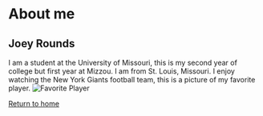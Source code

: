 # About me
## Joey Rounds
I am a student at the University of Missouri, this is my second year of college but first year at Mizzou. 
I am from St. Louis, Missouri.
I enjoy watching the New York Giants football team, this is a picture of my favorite player.
![Favorite Player](https://cdn.vox-cdn.com/thumbor/mW6AXu_A6PoMhRQQ8pO4bND6vH8=/0x0:3343x2229/1200x800/filters:focal(1561x817:2095x1351)/cdn.vox-cdn.com/uploads/chorus_image/image/67422742/1270479379.jpg.0.jpg)

[Return to home](./README.md)
